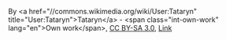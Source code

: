 By &lt;a href=&quot;//commons.wikimedia.org/wiki/User:Tataryn&quot; title=&quot;User:Tataryn&quot;&gt;Tataryn&lt;/a&gt; - &lt;span class=&quot;int-own-work&quot; lang=&quot;en&quot;&gt;Own work&lt;/span&gt;, <a href="https://creativecommons.org/licenses/by-sa/3.0" title="Creative Commons Attribution-Share Alike 3.0">CC BY-SA 3.0</a>, <a href="https://commons.wikimedia.org/w/index.php?curid=19625326">Link</a>